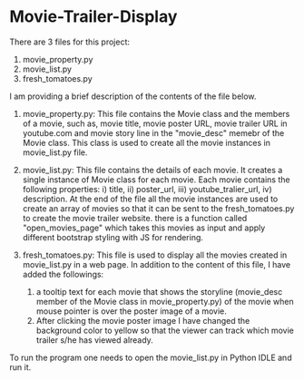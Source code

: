 # Movie-Trailer-Display
There are 3 files for this project:
  1. movie_property.py
  2. movie_list.py
  3. fresh_tomatoes.py

I am providing a brief description of the contents of the file below.

1. movie_property.py: 
This file contains the Movie class and the members of a movie, such as, movie title, movie poster URL, movie trailer 
URL in youtube.com and movie story line in the "movie_desc" memebr of the Movie class. This class is used to create all the movie instances
in movie_list.py file.

2. movie_list.py:
This file contains the details of each movie. It creates a single instance of Movie class for each movie. Each movie contains the following 
properties:
        i) title,
        ii) poster_url,
        iii) youtube_tralier_url,
        iv) description.
At the end of the file all the movie instances are used to create an array of movies so that it can be sent to the fresh_tomatoes.py to create
the movie trailer website. there is a function called "open_movies_page" which takes this movies as input and apply different bootstrap styling 
with JS for rendering.

3. fresh_tomatoes.py:
This file is used to display all the movies created in movie_list.py in a web page. In addition to the content of this file, I have added 
the followings:
    1. a tooltip text for each movie that shows the storyline (movie_desc member of the Movie class in movie_property.py) of the movie when
    mouse pointer is over the poster image of a movie.
    2. After clicking the movie poster image I have changed the background color to yellow so that the viewer can track which movie trailer 
    s/he has viewed already.

To run the program one needs to open the movie_list.py in Python IDLE and run it.
